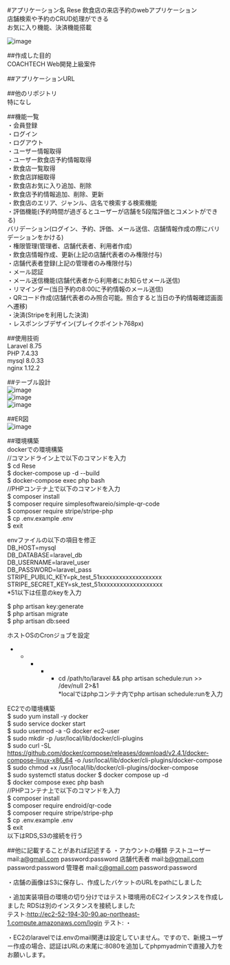 #アプリケーション名
Rese
飲食店の来店予約のwebアプリケーション  
店舗検索や予約のCRUD処理ができる  
お気に入り機能、決済機能搭載  
  
![image](https://github.com/piroshi1989/Rese/assets/123999429/03f062c3-708e-4709-a909-167f9392ab13)
  

##作成した目的  
COACHTECH Web開発上級案件  

##アプリケーションURL  
  

##他のリポジトリ  
特になし  
  
##機能一覧  
・会員登録  
・ログイン  
・ログアウト  
・ユーザー情報取得  
・ユーザー飲食店予約情報取得  
・飲食店一覧取得  
・飲食店詳細取得  
・飲食店お気に入り追加、削除  
・飲食店予約情報追加、削除、更新  
・飲食店のエリア、ジャンル、店名で検索する検索機能  
・評価機能(予約時間が過ぎるとユーザーが店舗を5段階評価とコメントができる)  
バリデーション(ログイン、予約、評価、メール送信、店舗情報作成の際にバリデーションをかける)  
・権限管理(管理者、店舗代表者、利用者作成)  
・飲食店情報作成、更新(上記の店舗代表者のみ権限付与)  
・店舗代表者登録(上記の管理者のみ権限付与)  
・メール認証  
・メール送信機能(店舗代表者から利用者にお知らせメール送信)  
・リマインダー(当日予約の8:00に予約情報のメール送信)  
・QRコード作成(店舗代表者のみ照合可能。照合すると当日の予約情報確認画面へ遷移)  
・決済(Stripeを利用した決済)  
・レスポンシブデザイン(ブレイクポイント768px)  
  
##使用技術  
Laravel 8.75  
PHP 7.4.33  
mysql 8.0.33  
nginx 1.12.2  
  

##テーブル設計  
![image](https://github.com/piroshi1989/Rese/assets/123999429/465eb063-af8d-4b0b-8d6a-330aaab08ad8)  
![image](https://github.com/piroshi1989/Rese/assets/123999429/99488111-9b7c-48fe-867b-b180af4be424)  
![image](https://github.com/piroshi1989/Rese/assets/123999429/f5898d36-3c51-4d10-b5dc-a46a3e609084)  

##ER図  
![image](https://github.com/piroshi1989/Rese/assets/123999429/3f9f54f9-c773-403b-9c35-5f93afd95268)
  
##環境構築  
dockerでの環境構築  
//コマンドライン上で以下のコマンドを入力  
$ cd Rese  
$ docker-compose up -d --build  
$ docker-compose exec php bash  
//PHPコンテナ上で以下のコマンドを入力  
$ composer install  
$ composer require simplesoftwareio/simple-qr-code  
$ composer require stripe/stripe-php  
$ cp .env.example .env  
$ exit  

envファイルの以下の項目を修正  
DB_HOST=mysql  
DB_DATABASE=laravel_db  
DB_USERNAME=laravel_user  
DB_PASSWORD=laravel_pass  
STRIPE_PUBLIC_KEY=pk_test_51xxxxxxxxxxxxxxxxxxx  
STRIPE_SECRET_KEY=sk_test_51xxxxxxxxxxxxxxxxxxx  
*51以下は任意のkeyを入力  
  
$ php artisan key:generate  
$ php artisan migrate  
$ php artisan db:seed  
  
ホストOSのCronジョブを設定  
* * * * * cd /path/to/laravel && php artisan schedule:run >> /dev/null 2>&1  
*localではphpコンテナ内でphp artisan schedule:runを入力  
  
EC2での環境構築  
$ sudo yum install -y docker  
$ sudo service docker start  
$ sudo usermod -a -G docker ec2-user  
$ sudo mkdir -p /usr/local/lib/docker/cli-plugins  
$ sudo curl -SL https://github.com/docker/compose/releases/download/v2.4.1/docker-compose-linux-x86_64 -o /usr/local/lib/docker/cli-plugins/docker-compose  
$ sudo chmod +x /usr/local/lib/docker/cli-plugins/docker-compose  
$ sudo systemctl status docker
$ docker compose up -d  
$ docker compose exec php bash  
//PHPコンテナ上で以下のコマンドを入力  
$ composer install  
$ composer require endroid/qr-code  
$ composer require stripe/stripe-php  
$ cp .env.example .env  
$ exit  
以下はRDS,S3の接続を行う  


##他に記載することがあれば記述する
・アカウントの種類
テストユーザー mail:a@gmail.com password:password
店舗代表者    mail:b@gmail.com password:password
管理者       mail:c@gmail.com  password:password

・店舗の画像はS3に保存し、作成したバケットのURLをpathにしました
  
・追加実装項目の環境の切り分けではテスト環境用のEC2インスタンスを作成しました
RDSは別のインスタンスを接続しました  
テスト:http://ec2-52-194-30-90.ap-northeast-1.compute.amazonaws.com/login
テスト:
・

・EC2のlaravelでは.envのmail関連は設定していません。ですので、新規ユーザー作成の場合、認証はURLの末尾に:8080を追加してphpmyadminで直接入力をお願いします。  